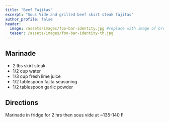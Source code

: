 ```yaml
---
title: "Beef Fajitas"
excerpt: "Sous Vide and grilled beef skirt steak fajitas"
author_profile: false
header:
  image: /assets/images/foo-bar-identity.jpg #replace with image of brownies
  teaser: /assets/images/foo-bar-identity-th.jpg
---
```



## Marinade

* 2 lbs skirt steak
* 1/2 cup water
* 1/3 cup fresh lime juice
* 1/2 tablespoon fajita seasoning
* 1/2 tablespoon garlic powder

## Directions

Marinade in fridge for 2 hrs then sous vide at ~135-140 F
